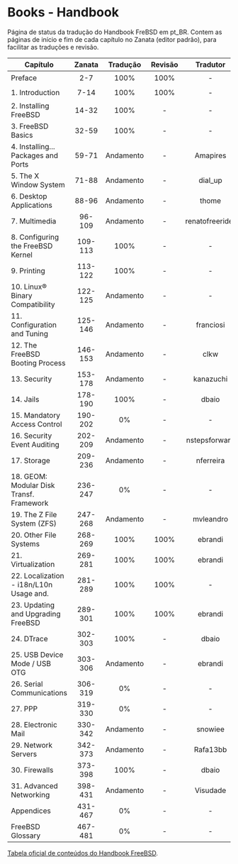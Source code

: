 
# Books - Handbook

Página de status da tradução do Handbook FreBSD em pt_BR.
Contem as páginas de início e fim de cada capítulo no Zanata (editor padrão),
para facilitar as traduções e revisão.

| Capítulo                                 | Zanata  | Tradução  | Revisão   | Tradutor  | Revisor   | Status    |
| ---------------------------------------- | :-----: | :-------: | :-------: | :-------: | :-------: | :-------: |
| Preface                                  | 2-7     | 100%      | 100%      | -         | -         | :heavy_check_mark: |
| 1. Introduction                          | 7-14    | 100%      | 100%      | -         | -         | :heavy_check_mark: |
| 2. Installing FreeBSD                    | 14-32   | 100%      | -         | -         | -         | :black_nib: |
| 3. FreeBSD Basics                        | 32-59   | 100%      | -         | -         | -         | :black_nib: |
| 4. Installing... Packages and Ports      | 59-71   | Andamento | -         | Amapires  | -         | :construction: |
| 5. The X Window System                   | 71-88   | Andamento | -         | dial_up   | -         | :construction: |
| 6. Desktop Applications                  | 88-96   | Andamento | -         | thome     | -         | :construction: |
| 7. Multimedia                            | 96-109  | Andamento | -         | renatofreerider | -         | :construction: |
| 8. Configuring the FreeBSD Kernel        | 109-113 | 100%      | -         | -         | -         | :black_nib: |
| 9. Printing                              | 113-122 | 100%      | -         | -         | -         | :black_nib: |
| 10. Linux® Binary Compatibility          | 122-125 | Andamento | -         | -         | -         | :construction: |
| 11. Configuration and Tuning             | 125-146 | Andamento | -         | franciosi | -         | :construction: |
| 12. The FreeBSD Booting Process          | 146-153 | Andamento | -         | clkw      | -         | :construction: |
| 13. Security                             | 153-178 | Andamento | -         | kanazuchi | -         | :construction: |
| 14. Jails                                | 178-190 | 100%      | -         | dbaio     | -         |:black_nib: |
| 15. Mandatory Access Control             | 190-202 | 0%        | -         | -         | -         | :x: |
| 16. Security Event Auditing              | 202-209 | Andamento | -         | nstepsforward | -         | :construction: |
| 17. Storage                              | 209-236 | Andamento | -         | nferreira | -         | :construction: |
| 18. GEOM: Modular Disk Transf. Framework | 236-247 | 0%        | -         | -         | -         | :x: |
| 19. The Z File System (ZFS)              | 247-268 | Andamento | -         | mvleandro | -         | :construction: |
| 20. Other File Systems                   | 268-269 | 100%      | 100%      | ebrandi   | ebrandi   | :heavy_check_mark: |
| 21. Virtualization                       | 269-281 | 100%      | 100%      | ebrandi   | ebrandi   | :heavy_check_mark: |
| 22. Localization - i18n/L10n Usage and.  | 281-289 | 100%      | 100%      | -         | ebrandi   | :heavy_check_mark: |
| 23. Updating and Upgrading FreeBSD       | 289-301 | 100%      | 100%      | ebrandi   | ebrandi   | :heavy_check_mark: |
| 24. DTrace                               | 302-303 | 100%      | -         | dbaio     | -         | :black_nib: |
| 25. USB Device Mode / USB OTG            | 303-306 | Andamento | -         | ebrandi   | -         | :construction: |
| 26. Serial Communications                | 306-319 | 0%        | -         | -         | -         | :x: |
| 27. PPP                                  | 319-330 | 0%        | -         | -         | -         | :x: |
| 28. Electronic Mail                      | 330-342 | Andamento | -         | snowiee   | -         | :construction: |
| 29. Network Servers                      | 342-373 | Andamento | -         | Rafa13bb  | -         | :construction: |
| 30. Firewalls                            | 373-398 | 100%      | -         | dbaio     | -         | :black_nib: |
| 31. Advanced Networking                  | 398-431 | Andamento | -         | Visudade  | -         | :construction: |
| Appendices                               | 431-467 | 0%        | -         | -         | -         | :x: |
| FreeBSD Glossary                         | 467-481 | 0%        | -         | -         | -         | :x: |

[Tabela oficial de conteúdos do Handbook FreeBSD](https://www.freebsd.org/doc/handbook/).


